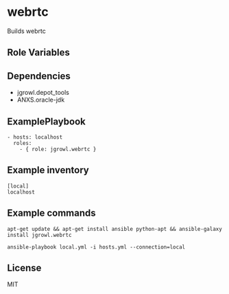 webrtc
========

Builds webrtc

Role Variables
--------------

Dependencies
------------

  * jgrowl.depot_tools
  * ANXS.oracle-jdk

ExamplePlaybook
-------------------------

    - hosts: localhost
      roles:
        - { role: jgrowl.webrtc }

Example inventory
------------------------

    [local]
    localhost

Example commands
-----------------------

`apt-get update && apt-get install ansible python-apt && ansible-galaxy install jgrowl.webrtc`

`ansible-playbook local.yml -i hosts.yml --connection=local`

License
-------

MIT

